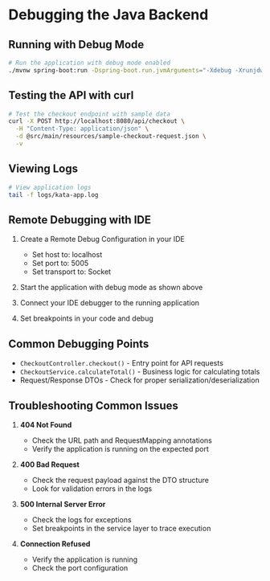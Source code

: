 # Debugging the Java Backend

## Running with Debug Mode

```bash
# Run the application with debug mode enabled
./mvnw spring-boot:run -Dspring-boot.run.jvmArguments="-Xdebug -Xrunjdwp:transport=dt_socket,server=y,suspend=n,address=5005"
```

## Testing the API with curl

```bash
# Test the checkout endpoint with sample data
curl -X POST http://localhost:8080/api/checkout \
  -H "Content-Type: application/json" \
  -d @src/main/resources/sample-checkout-request.json \
  -v
```

## Viewing Logs

```bash
# View application logs
tail -f logs/kata-app.log
```

## Remote Debugging with IDE

1. Create a Remote Debug Configuration in your IDE
   - Set host to: localhost
   - Set port to: 5005
   - Set transport to: Socket

2. Start the application with debug mode as shown above

3. Connect your IDE debugger to the running application

4. Set breakpoints in your code and debug

## Common Debugging Points

- `CheckoutController.checkout()` - Entry point for API requests
- `CheckoutService.calculateTotal()` - Business logic for calculating totals
- Request/Response DTOs - Check for proper serialization/deserialization

## Troubleshooting Common Issues

1. **404 Not Found**
   - Check the URL path and RequestMapping annotations
   - Verify the application is running on the expected port

2. **400 Bad Request**
   - Check the request payload against the DTO structure
   - Look for validation errors in the logs

3. **500 Internal Server Error**
   - Check the logs for exceptions
   - Set breakpoints in the service layer to trace execution

4. **Connection Refused**
   - Verify the application is running
   - Check the port configuration